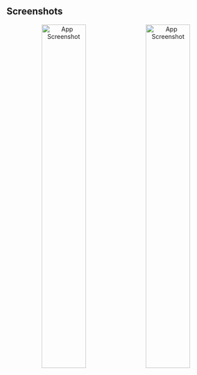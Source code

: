 ## Screenshots
<p align="center">
<img src="https://firebasestorage.googleapis.com/v0/b/gamaru-mobile-app.appspot.com/o/Screenshot_20240210-130534_Gamaru~2.png?alt=media&token=59cf2608-4e4e-47c2-99b2-8efd76c44fe7" alt="App Screenshot" style="width: 45%; margin-right: 5px;">
<img src="https://firebasestorage.googleapis.com/v0/b/gamaru-mobile-app.appspot.com/o/Screenshot_20240210-130534_Gamaru~2.png?alt=media&token=59cf2608-4e4e-47c2-99b2-8efd76c44fe7" alt="App Screenshot" style="width: 45%; margin-left: 5px;">
  
</p>

